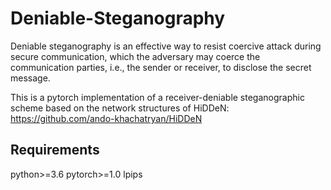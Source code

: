 # Deniable-Steganography
Deniable steganography is an effective way to resist coercive attack during secure communication, which the adversary may coerce the communication parties, i.e., the sender or receiver, to disclose the secret message.

This is a pytorch implementation of a receiver-deniable steganographic scheme based on the network structures of HiDDeN: https://github.com/ando-khachatryan/HiDDeN

## Requirements
python>=3.6
pytorch>=1.0
lpips 
